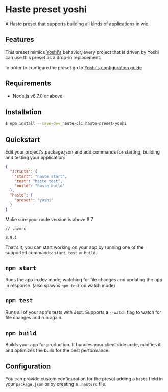 # Haste preset yoshi

A Haste preset that supports building all kinds of applications in wix.

## Features
This preset mimics [Yoshi's](https://github.com/wix/yoshi#yoshi) behavior, every project that is driven by Yoshi can use this preset as a drop-in replacement.

In order to configure the preset go to [Yoshi's configuration guide](https://github.com/wix/yoshi#configurations)

## Requirements

- Node.js v8.7.0 or above

## Installation

```sh
$ npm install --save-dev haste-cli haste-preset-yoshi
```

## Quickstart

Edit your project's package.json and add commands for starting, building and testing your application:

```json
{
  "scripts": {
    "start": "haste start",
    "test": "haste test",
    "build": "haste build"
  },
  "haste": {
    "preset": "yoshi"
  }
}
```

Make sure your node version is above 8.7

```
// .nvmrc

8.9.1
```

That's it, you can start working on your app by running one of the supported commands: `start`, `test` or `build`.

## `npm start`

Runs the app in dev mode, watching for file changes and updating the app in response. (also spawns `npm test` on watch mode)

## `npm test`

Runs all of your app's tests with Jest. Supports a `--watch` flag to watch for file changes and run again.

## `npm build`

Builds your app for production. It bundles your client side code, minifies it and optimizes the build for the best performance.

## Configuration

You can provide custom configuration for the preset adding a `haste` field in your `package.json` or by creating a `.hasterc` file.
